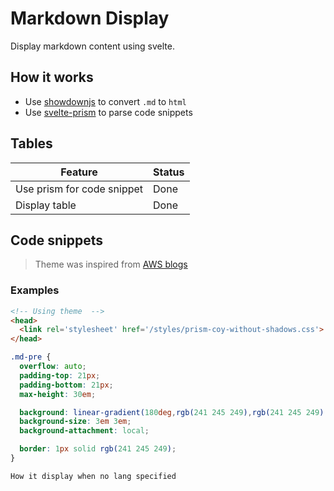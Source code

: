 # Markdown Display

Display markdown content using svelte.

## How it works

- Use [showdownjs](https://github.com/showdownjs/showdown) to convert `.md` to `html`
- Use [svelte-prism](https://www.npmjs.com/package/svelte-prism) to parse code snippets

## Tables

| Feature                    | Status |
|----------------------------|--------|
| Use prism for code snippet | Done   |
| Display table              | Done   |

## Code snippets 

> Theme was inspired from [AWS blogs](https://aws.amazon.com/blogs/developer/why-and-how-you-should-use-aws-sdk-for-javascript-v3-on-node-js-18/)

### Examples

```html
<!-- Using theme  -->
<head>
  <link rel='stylesheet' href='/styles/prism-coy-without-shadows.css'>
</head>
```

```css
.md-pre {
  overflow: auto;
  padding-top: 21px;
  padding-bottom: 21px;
  max-height: 30em;

  background: linear-gradient(180deg,rgb(241 245 249),rgb(241 245 249) 50%,white 0,white);
  background-size: 3em 3em;
  background-attachment: local;

  border: 1px solid rgb(241 245 249);
}
```

```
How it display when no lang specified
```